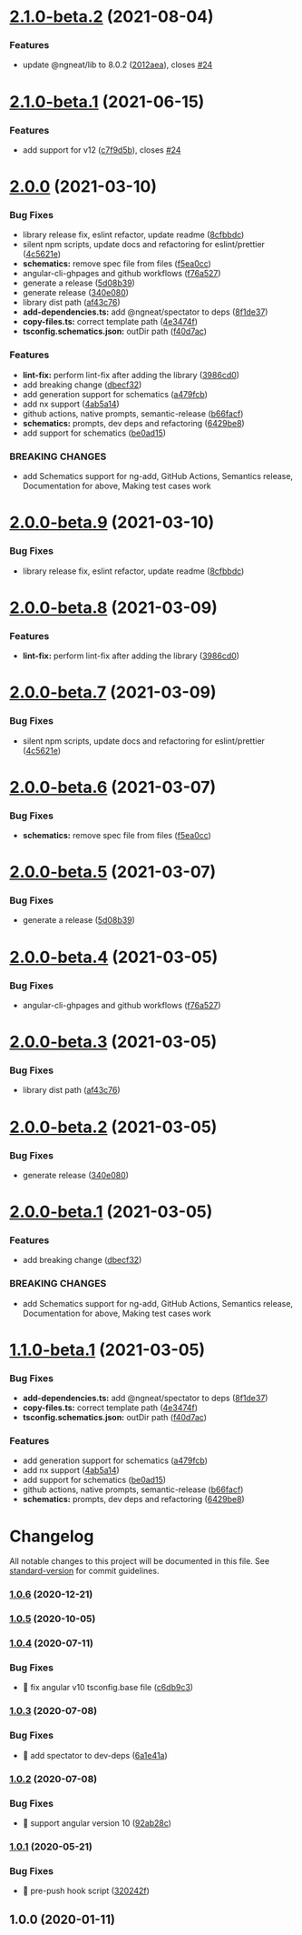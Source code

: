 # [2.1.0-beta.2](https://github.com/ngneat/lib/compare/v2.1.0-beta.1...v2.1.0-beta.2) (2021-08-04)


### Features

* update @ngneat/lib to 8.0.2 ([2012aea](https://github.com/ngneat/lib/commit/2012aeae3efc1bc5b05c46961ff5aa9c187f77a9)), closes [#24](https://github.com/ngneat/lib/issues/24)

# [2.1.0-beta.1](https://github.com/ngneat/lib/compare/v2.0.0...v2.1.0-beta.1) (2021-06-15)


### Features

* add support for v12 ([c7f9d5b](https://github.com/ngneat/lib/commit/c7f9d5b780155f33fec1b19d951fc7542aceb3cd)), closes [#24](https://github.com/ngneat/lib/issues/24)

# [2.0.0](https://github.com/ngneat/lib/compare/v1.0.4...v2.0.0) (2021-03-10)


### Bug Fixes

* library release fix, eslint refactor, update readme ([8cfbbdc](https://github.com/ngneat/lib/commit/8cfbbdca67887e626bc113f338f0478538f70a34))
* silent npm scripts, update docs and refactoring for eslint/prettier ([4c5621e](https://github.com/ngneat/lib/commit/4c5621e0d89ffe047d2cdffa14449e5f868ea804))
* **schematics:** remove spec file from files ([f5ea0cc](https://github.com/ngneat/lib/commit/f5ea0ccd9f67e0edfe3db32916682bb437cc4615))
* angular-cli-ghpages and github workflows ([f76a527](https://github.com/ngneat/lib/commit/f76a527dc14d41b9ba1e4add9147f9e2b446a700))
* generate a release ([5d08b39](https://github.com/ngneat/lib/commit/5d08b39c61f430dcfbb982bd763701705e2f0ebc))
* generate release ([340e080](https://github.com/ngneat/lib/commit/340e0806c757630b7aa6c93fd3096061b9b03ea9))
* library dist path ([af43c76](https://github.com/ngneat/lib/commit/af43c76f15e0138068d7f9080361a084dcc4df7a))
* **add-dependencies.ts:** add @ngneat/spectator to deps ([8f1de37](https://github.com/ngneat/lib/commit/8f1de37106050525f349d8769536367b170f2183))
* **copy-files.ts:** correct template path ([4e3474f](https://github.com/ngneat/lib/commit/4e3474f1d4c4af93c2136557f5292f922eaf569f))
* **tsconfig.schematics.json:** outDir path ([f40d7ac](https://github.com/ngneat/lib/commit/f40d7ac39616b1ca84611d8bc6e6d15a3376f42e))


### Features

* **lint-fix:** perform lint-fix after adding the library ([3986cd0](https://github.com/ngneat/lib/commit/3986cd012505fa7bfe7614bdcab561f15712f970))
* add breaking change ([dbecf32](https://github.com/ngneat/lib/commit/dbecf328711d3be5b5f6bf1809bfbfbada041350))
* add generation support for schematics ([a479fcb](https://github.com/ngneat/lib/commit/a479fcbe6b3aacf5d72a092d43d0519da35a2578))
* add nx support ([4ab5a14](https://github.com/ngneat/lib/commit/4ab5a14c6a99a5bb14f28f912b5a95533d4a7c50))
* github actions, native prompts, semantic-release ([b66facf](https://github.com/ngneat/lib/commit/b66facfc7984cbb903ec54faec6cf60ac6b5b76f))
* **schematics:** prompts, dev deps and refactoring ([6429be8](https://github.com/ngneat/lib/commit/6429be88dff256f70a022fd4964806dc9895feb2))
* add support for schematics ([be0ad15](https://github.com/ngneat/lib/commit/be0ad156e41ac4a9aec10c615831eeb2a44f8233))


### BREAKING CHANGES

* add Schematics support for ng-add, GitHub Actions, Semantics release, Documentation
for above, Making test cases work

# [2.0.0-beta.9](https://github.com/ngneat/lib/compare/v2.0.0-beta.8...v2.0.0-beta.9) (2021-03-10)


### Bug Fixes

* library release fix, eslint refactor, update readme ([8cfbbdc](https://github.com/ngneat/lib/commit/8cfbbdca67887e626bc113f338f0478538f70a34))

# [2.0.0-beta.8](https://github.com/ngneat/lib/compare/v2.0.0-beta.7...v2.0.0-beta.8) (2021-03-09)


### Features

* **lint-fix:** perform lint-fix after adding the library ([3986cd0](https://github.com/ngneat/lib/commit/3986cd012505fa7bfe7614bdcab561f15712f970))

# [2.0.0-beta.7](https://github.com/ngneat/lib/compare/v2.0.0-beta.6...v2.0.0-beta.7) (2021-03-09)


### Bug Fixes

* silent npm scripts, update docs and refactoring for eslint/prettier ([4c5621e](https://github.com/ngneat/lib/commit/4c5621e0d89ffe047d2cdffa14449e5f868ea804))

# [2.0.0-beta.6](https://github.com/ngneat/lib/compare/v2.0.0-beta.5...v2.0.0-beta.6) (2021-03-07)


### Bug Fixes

* **schematics:** remove spec file from files ([f5ea0cc](https://github.com/ngneat/lib/commit/f5ea0ccd9f67e0edfe3db32916682bb437cc4615))

# [2.0.0-beta.5](https://github.com/ngneat/lib/compare/v2.0.0-beta.4...v2.0.0-beta.5) (2021-03-07)


### Bug Fixes

* generate a release ([5d08b39](https://github.com/ngneat/lib/commit/5d08b39c61f430dcfbb982bd763701705e2f0ebc))

# [2.0.0-beta.4](https://github.com/ngneat/lib/compare/v2.0.0-beta.3...v2.0.0-beta.4) (2021-03-05)


### Bug Fixes

* angular-cli-ghpages and github workflows ([f76a527](https://github.com/ngneat/lib/commit/f76a527dc14d41b9ba1e4add9147f9e2b446a700))

# [2.0.0-beta.3](https://github.com/ngneat/lib/compare/v2.0.0-beta.2...v2.0.0-beta.3) (2021-03-05)


### Bug Fixes

* library dist path ([af43c76](https://github.com/ngneat/lib/commit/af43c76f15e0138068d7f9080361a084dcc4df7a))

# [2.0.0-beta.2](https://github.com/ngneat/lib/compare/v2.0.0-beta.1...v2.0.0-beta.2) (2021-03-05)


### Bug Fixes

* generate release ([340e080](https://github.com/ngneat/lib/commit/340e0806c757630b7aa6c93fd3096061b9b03ea9))

# [2.0.0-beta.1](https://github.com/ngneat/lib/compare/v1.1.0-beta.1...v2.0.0-beta.1) (2021-03-05)


### Features

* add breaking change ([dbecf32](https://github.com/ngneat/lib/commit/dbecf328711d3be5b5f6bf1809bfbfbada041350))


### BREAKING CHANGES

* add Schematics support for ng-add, GitHub Actions, Semantics release, Documentation
for above, Making test cases work

# [1.1.0-beta.1](https://github.com/ngneat/lib/compare/v1.0.4...v1.1.0-beta.1) (2021-03-05)


### Bug Fixes

* **add-dependencies.ts:** add @ngneat/spectator to deps ([8f1de37](https://github.com/ngneat/lib/commit/8f1de37106050525f349d8769536367b170f2183))
* **copy-files.ts:** correct template path ([4e3474f](https://github.com/ngneat/lib/commit/4e3474f1d4c4af93c2136557f5292f922eaf569f))
* **tsconfig.schematics.json:** outDir path ([f40d7ac](https://github.com/ngneat/lib/commit/f40d7ac39616b1ca84611d8bc6e6d15a3376f42e))


### Features

* add generation support for schematics ([a479fcb](https://github.com/ngneat/lib/commit/a479fcbe6b3aacf5d72a092d43d0519da35a2578))
* add nx support ([4ab5a14](https://github.com/ngneat/lib/commit/4ab5a14c6a99a5bb14f28f912b5a95533d4a7c50))
* add support for schematics ([be0ad15](https://github.com/ngneat/lib/commit/be0ad156e41ac4a9aec10c615831eeb2a44f8233))
* github actions, native prompts, semantic-release ([b66facf](https://github.com/ngneat/lib/commit/b66facfc7984cbb903ec54faec6cf60ac6b5b76f))
* **schematics:** prompts, dev deps and refactoring ([6429be8](https://github.com/ngneat/lib/commit/6429be88dff256f70a022fd4964806dc9895feb2))

# Changelog

All notable changes to this project will be documented in this file. See [standard-version](https://github.com/conventional-changelog/standard-version) for commit guidelines.

### [1.0.6](https://github.com/ngneat/lib/compare/v1.0.4...v1.0.6) (2020-12-21)

### [1.0.5](https://github.com/ngneat/lib/compare/v1.0.4...v1.0.5) (2020-10-05)

### [1.0.4](https://github.com/ngneat/lib/compare/v1.0.3...v1.0.4) (2020-07-11)


### Bug Fixes

* 🐛 fix angular v10 tsconfig.base file ([c6db9c3](https://github.com/ngneat/lib/commit/c6db9c315e5b235250d5557bb362bdf150d17dd0))

### [1.0.3](https://github.com/ngneat/lib/compare/v1.0.2...v1.0.3) (2020-07-08)


### Bug Fixes

* 🐛 add spectator to dev-deps ([6a1e41a](https://github.com/ngneat/lib/commit/6a1e41a3c316b242e51eb5056ac4a4048dfac528))

### [1.0.2](https://github.com/ngneat/lib/compare/v1.0.1...v1.0.2) (2020-07-08)


### Bug Fixes

* 🐛 support angular version 10 ([92ab28c](https://github.com/ngneat/lib/commit/92ab28c93d1c8f3d43902a98750bd424baa6e44b))

### [1.0.1](https://github.com/ngneat/lib/compare/v1.0.0...v1.0.1) (2020-05-21)


### Bug Fixes

* 🐛 pre-push hook script ([320242f](https://github.com/ngneat/lib/commit/320242ffba333e4628c285a4709fdc4c38b6d66d))

## 1.0.0 (2020-01-11)
